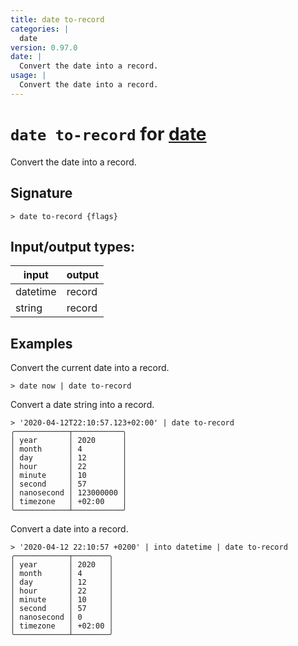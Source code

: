 ```yaml
---
title: date to-record
categories: |
  date
version: 0.97.0
date: |
  Convert the date into a record.
usage: |
  Convert the date into a record.
---
```

<!-- This file is automatically generated. Please edit the command in https://github.com/nushell/nushell instead. -->

# `date to-record` for [date](/commands/categories/date.md)

<div class='command-title'>Convert the date into a record.</div>

## Signature

```> date to-record {flags} ```


## Input/output types:

| input    | output |
| -------- | ------ |
| datetime | record |
| string   | record |
## Examples

Convert the current date into a record.
```nu
> date now | date to-record

```

Convert a date string into a record.
```nu
> '2020-04-12T22:10:57.123+02:00' | date to-record
╭────────────┬───────────╮
│ year       │ 2020      │
│ month      │ 4         │
│ day        │ 12        │
│ hour       │ 22        │
│ minute     │ 10        │
│ second     │ 57        │
│ nanosecond │ 123000000 │
│ timezone   │ +02:00    │
╰────────────┴───────────╯
```

Convert a date into a record.
```nu
> '2020-04-12 22:10:57 +0200' | into datetime | date to-record
╭────────────┬────────╮
│ year       │ 2020   │
│ month      │ 4      │
│ day        │ 12     │
│ hour       │ 22     │
│ minute     │ 10     │
│ second     │ 57     │
│ nanosecond │ 0      │
│ timezone   │ +02:00 │
╰────────────┴────────╯
```
